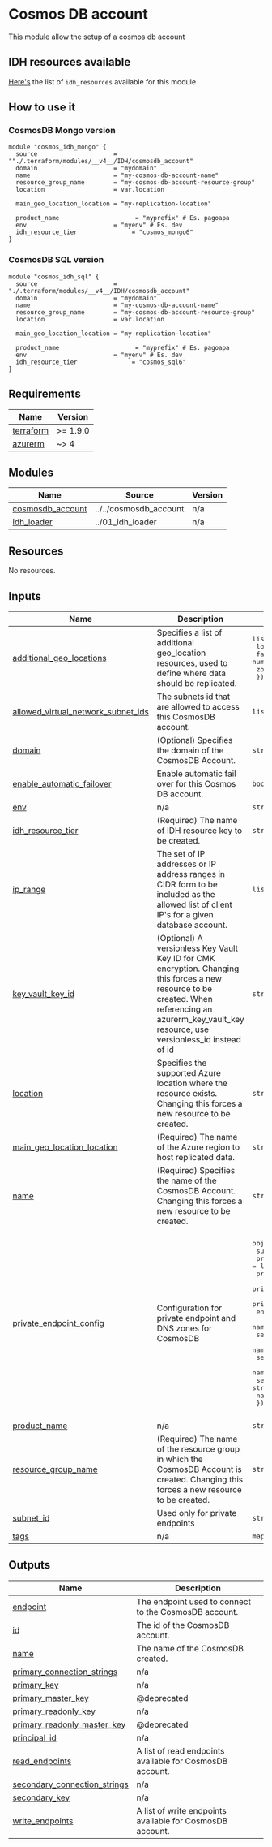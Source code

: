 # Cosmos DB account

This module allow the setup of a cosmos db account

## IDH resources available

[Here's](./LIBRARY.md) the list of `idh_resources` available for this module

## How to use it

### CosmosDB Mongo version

```hcl
module "cosmos_idh_mongo" {
  source                     = ""./.terraform/modules/__v4__/IDH/cosmosdb_account"
  domain                     = "mydomain"
  name                       = "my-cosmos-db-account-name"
  resource_group_name        = "my-cosmos-db-account-resource-group"
  location                   = var.location
  
  main_geo_location_location = "my-replication-location"
  
  product_name                     = "myprefix" # Es. pagoapa
  env                        = "myenv" # Es. dev
  idh_resource_tier               = "cosmos_mongo6" 
}

```

### CosmosDB SQL version

```hcl
module "cosmos_idh_sql" {
  source                     = "./.terraform/modules/__v4__/IDH/cosmosdb_account"
  domain                     = "mydomain"
  name                       = "my-cosmos-db-account-name"
  resource_group_name        = "my-cosmos-db-account-resource-group"
  location                   = var.location
  
  main_geo_location_location = "my-replication-location"
  
  product_name                     = "myprefix" # Es. pagoapa
  env                        = "myenv" # Es. dev
  idh_resource_tier               = "cosmos_sql6" 
}
```

<!-- markdownlint-disable -->
<!-- BEGIN_TF_DOCS -->
## Requirements

| Name | Version |
|------|---------|
| <a name="requirement_terraform"></a> [terraform](#requirement\_terraform) | >= 1.9.0 |
| <a name="requirement_azurerm"></a> [azurerm](#requirement\_azurerm) | ~> 4 |

## Modules

| Name | Source | Version |
|------|--------|---------|
| <a name="module_cosmosdb_account"></a> [cosmosdb\_account](#module\_cosmosdb\_account) | ../../cosmosdb_account | n/a |
| <a name="module_idh_loader"></a> [idh\_loader](#module\_idh\_loader) | ../01_idh_loader | n/a |

## Resources

No resources.

## Inputs

| Name | Description | Type | Default | Required |
|------|-------------|------|---------|:--------:|
| <a name="input_additional_geo_locations"></a> [additional\_geo\_locations](#input\_additional\_geo\_locations) | Specifies a list of additional geo\_location resources, used to define where data should be replicated. | <pre>list(object({<br/>    location          = string<br/>    failover_priority = number<br/>    zone_redundant    = bool<br/>  }))</pre> | `[]` | no |
| <a name="input_allowed_virtual_network_subnet_ids"></a> [allowed\_virtual\_network\_subnet\_ids](#input\_allowed\_virtual\_network\_subnet\_ids) | The subnets id that are allowed to access this CosmosDB account. | `list(string)` | `[]` | no |
| <a name="input_domain"></a> [domain](#input\_domain) | (Optional) Specifies the domain of the CosmosDB Account. | `string` | n/a | yes |
| <a name="input_enable_automatic_failover"></a> [enable\_automatic\_failover](#input\_enable\_automatic\_failover) | Enable automatic fail over for this Cosmos DB account. | `bool` | `true` | no |
| <a name="input_env"></a> [env](#input\_env) | n/a | `string` | n/a | yes |
| <a name="input_idh_resource_tier"></a> [idh\_resource\_tier](#input\_idh\_resource\_tier) | (Required) The name of IDH resource key to be created. | `string` | n/a | yes |
| <a name="input_ip_range"></a> [ip\_range](#input\_ip\_range) | The set of IP addresses or IP address ranges in CIDR form to be included as the allowed list of client IP's for a given database account. | `list(string)` | `null` | no |
| <a name="input_key_vault_key_id"></a> [key\_vault\_key\_id](#input\_key\_vault\_key\_id) | (Optional) A versionless Key Vault Key ID for CMK encryption. Changing this forces a new resource to be created. When referencing an azurerm\_key\_vault\_key resource, use versionless\_id instead of id | `string` | `null` | no |
| <a name="input_location"></a> [location](#input\_location) | Specifies the supported Azure location where the resource exists. Changing this forces a new resource to be created. | `string` | n/a | yes |
| <a name="input_main_geo_location_location"></a> [main\_geo\_location\_location](#input\_main\_geo\_location\_location) | (Required) The name of the Azure region to host replicated data. | `string` | n/a | yes |
| <a name="input_name"></a> [name](#input\_name) | (Required) Specifies the name of the CosmosDB Account. Changing this forces a new resource to be created. | `string` | n/a | yes |
| <a name="input_private_endpoint_config"></a> [private\_endpoint\_config](#input\_private\_endpoint\_config) | Configuration for private endpoint and DNS zones for CosmosDB | <pre>object({<br/>    subnet_id                         = string<br/>    private_dns_zone_sql_ids          = list(string)<br/>    private_dns_zone_table_ids        = list(string)<br/>    private_dns_zone_mongo_ids        = list(string)<br/>    private_dns_zone_cassandra_ids    = list(string)<br/>    enabled                           = bool<br/>    name_sql                          = string<br/>    service_connection_name_sql       = string<br/>    name_mongo                        = string<br/>    service_connection_name_mongo     = string<br/>    name_cassandra                    = string<br/>    service_connection_name_cassandra = string<br/>    name_table                        = string<br/>  })</pre> | <pre>{<br/>  "enabled": true,<br/>  "name_cassandra": null,<br/>  "name_mongo": null,<br/>  "name_sql": null,<br/>  "name_table": null,<br/>  "private_dns_zone_cassandra_ids": [],<br/>  "private_dns_zone_mongo_ids": [],<br/>  "private_dns_zone_sql_ids": [],<br/>  "private_dns_zone_table_ids": [],<br/>  "service_connection_name_cassandra": null,<br/>  "service_connection_name_mongo": null,<br/>  "service_connection_name_sql": null,<br/>  "subnet_id": null<br/>}</pre> | no |
| <a name="input_product_name"></a> [product\_name](#input\_product\_name) | n/a | `string` | n/a | yes |
| <a name="input_resource_group_name"></a> [resource\_group\_name](#input\_resource\_group\_name) | (Required) The name of the resource group in which the CosmosDB Account is created. Changing this forces a new resource to be created. | `string` | n/a | yes |
| <a name="input_subnet_id"></a> [subnet\_id](#input\_subnet\_id) | Used only for private endpoints | `string` | `null` | no |
| <a name="input_tags"></a> [tags](#input\_tags) | n/a | `map(any)` | n/a | yes |

## Outputs

| Name | Description |
|------|-------------|
| <a name="output_endpoint"></a> [endpoint](#output\_endpoint) | The endpoint used to connect to the CosmosDB account. |
| <a name="output_id"></a> [id](#output\_id) | The id of the CosmosDB account. |
| <a name="output_name"></a> [name](#output\_name) | The name of the CosmosDB created. |
| <a name="output_primary_connection_strings"></a> [primary\_connection\_strings](#output\_primary\_connection\_strings) | n/a |
| <a name="output_primary_key"></a> [primary\_key](#output\_primary\_key) | n/a |
| <a name="output_primary_master_key"></a> [primary\_master\_key](#output\_primary\_master\_key) | @deprecated |
| <a name="output_primary_readonly_key"></a> [primary\_readonly\_key](#output\_primary\_readonly\_key) | n/a |
| <a name="output_primary_readonly_master_key"></a> [primary\_readonly\_master\_key](#output\_primary\_readonly\_master\_key) | @deprecated |
| <a name="output_principal_id"></a> [principal\_id](#output\_principal\_id) | n/a |
| <a name="output_read_endpoints"></a> [read\_endpoints](#output\_read\_endpoints) | A list of read endpoints available for CosmosDB account. |
| <a name="output_secondary_connection_strings"></a> [secondary\_connection\_strings](#output\_secondary\_connection\_strings) | n/a |
| <a name="output_secondary_key"></a> [secondary\_key](#output\_secondary\_key) | n/a |
| <a name="output_write_endpoints"></a> [write\_endpoints](#output\_write\_endpoints) | A list of write endpoints available for CosmosDB account. |
<!-- END_TF_DOCS -->
